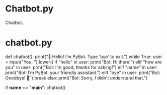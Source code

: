 # Chatbot.py
Chatbot...
# chatbot.py
def chatbot():
    print("🤖 Hello! I’m PyBot. Type 'bye' to exit.")
    while True:
        user = input("You: ").lower()
        if "hello" in user:
            print("Bot: Hi there!")
        elif "how are you" in user:
            print("Bot: I’m good, thanks for asking!")
        elif "name" in user:
            print("Bot: I’m PyBot, your friendly assistant.")
        elif "bye" in user:
            print("Bot: Goodbye! 👋")
            break
        else:
            print("Bot: Sorry, I didn’t understand that.")

if __name__ == "__main__":
    chatbot()
